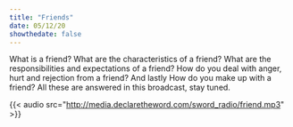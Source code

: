 ```yaml
---
title: "Friends"
date: 05/12/20
showthedate: false
---
```


What is a friend? What are the characteristics of a friend? What are the responsibilities and expectations of a friend? How do you deal with anger, hurt and rejection from a friend? And lastly How do you make up with a friend? All these are answered in this broadcast, stay tuned.
<!--more-->
{{< audio src="http://media.declaretheword.com/sword_radio/friend.mp3" >}}